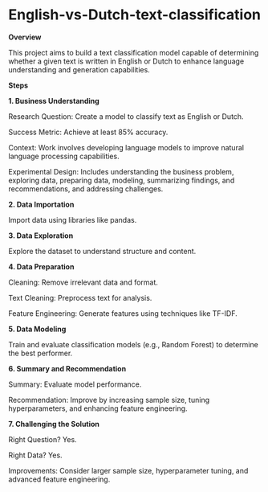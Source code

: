 # English-vs-Dutch-text-classification

**Overview**

This project aims to build a text classification model capable of determining whether a given text is written in English or Dutch to enhance language understanding and generation capabilities.

**Steps**

**1. Business Understanding**

Research Question: Create a model to classify text as English or Dutch.

Success Metric: Achieve at least 85% accuracy.

Context: Work involves developing language models to improve natural language processing capabilities.

Experimental Design: Includes understanding the business problem, exploring data, preparing data, modeling, summarizing findings, and recommendations, and addressing challenges.

**2. Data Importation**

Import data using libraries like pandas.

**3. Data Exploration**

Explore the dataset to understand structure and content.

**4. Data Preparation**

Cleaning: Remove irrelevant data and format.

Text Cleaning: Preprocess text for analysis.

Feature Engineering: Generate features using techniques like TF-IDF.

**5. Data Modeling**

Train and evaluate classification models (e.g., Random Forest) to determine the best performer.

**6. Summary and Recommendation**

Summary: Evaluate model performance.

Recommendation: Improve by increasing sample size, tuning hyperparameters, and enhancing feature engineering.

**7. Challenging the Solution**

Right Question? Yes.

Right Data? Yes.

Improvements: Consider larger sample size, hyperparameter tuning, and advanced feature engineering.
